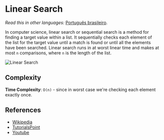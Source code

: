 # Linear Search

_Read this in other languages:_
[Português brasileiro](README.pt-BR.md).

In computer science, linear search or sequential search is a 
method for finding a target value within a list. It sequentially 
checks each element of the list for the target value until a 
match is found or until all the elements have been searched.
Linear search runs in at worst linear time and makes at most `n` 
comparisons, where `n` is the length of the list. 

![Linear Search](https://www.tutorialspoint.com/data_structures_algorithms/images/linear_search.gif)

## Complexity

**Time Complexity**: `O(n)` - since in worst case we're checking each element
exactly once.

## References
- [Wikipedia](https://en.wikipedia.org/wiki/Linear_search)
- [TutorialsPoint](https://www.tutorialspoint.com/data_structures_algorithms/linear_search_algorithm.htm)
- [Youtube](https://www.youtube.com/watch?v=SGU9duLE30w)
